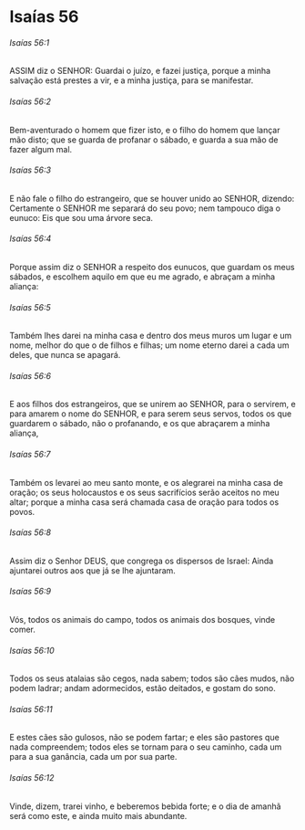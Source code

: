 # Isaías 56

###### Isaías 56:1

ASSIM diz o SENHOR: Guardai o juízo, e fazei justiça, porque a minha salvação está prestes a vir, e a minha justiça, para se manifestar.

###### Isaías 56:2

Bem-aventurado o homem que fizer isto, e o filho do homem que lançar mão disto; que se guarda de profanar o sábado, e guarda a sua mão de fazer algum mal.

###### Isaías 56:3

E não fale o filho do estrangeiro, que se houver unido ao SENHOR, dizendo: Certamente o SENHOR me separará do seu povo; nem tampouco diga o eunuco: Eis que sou uma árvore seca.

###### Isaías 56:4

Porque assim diz o SENHOR a respeito dos eunucos, que guardam os meus sábados, e escolhem aquilo em que eu me agrado, e abraçam a minha aliança:

###### Isaías 56:5

Também lhes darei na minha casa e dentro dos meus muros um lugar e um nome, melhor do que o de filhos e filhas; um nome eterno darei a cada um deles, que nunca se apagará.

###### Isaías 56:6

E aos filhos dos estrangeiros, que se unirem ao SENHOR, para o servirem, e para amarem o nome do SENHOR, e para serem seus servos, todos os que guardarem o sábado, não o profanando, e os que abraçarem a minha aliança,

###### Isaías 56:7

Também os levarei ao meu santo monte, e os alegrarei na minha casa de oração; os seus holocaustos e os seus sacrifícios serão aceitos no meu altar; porque a minha casa será chamada casa de oração para todos os povos.

###### Isaías 56:8

Assim diz o Senhor DEUS, que congrega os dispersos de Israel: Ainda ajuntarei outros aos que já se lhe ajuntaram.

###### Isaías 56:9

Vós, todos os animais do campo, todos os animais dos bosques, vinde comer.

###### Isaías 56:10

Todos os seus atalaias são cegos, nada sabem; todos são cães mudos, não podem ladrar; andam adormecidos, estão deitados, e gostam do sono.

###### Isaías 56:11

E estes cães são gulosos, não se podem fartar; e eles são pastores que nada compreendem; todos eles se tornam para o seu caminho, cada um para a sua ganância, cada um por sua parte.

###### Isaías 56:12

Vinde, dizem, trarei vinho, e beberemos bebida forte; e o dia de amanhã será como este, e ainda muito mais abundante.

